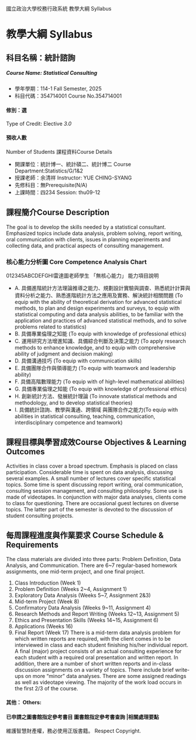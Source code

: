 國立政治大學校務行政系統 教學大綱 Syllabus
# 教學大綱 Syllabus
##  科目名稱：統計諮詢 
#####  Course Name: Statistical Consulting
  * 學年學期：114-1 Fall Semester, 2025 
  * 科目代碼：354714001 Course No.354714001
#### 修別：選
Type of Credit: Elective 
_3.0_
#### 預收人數
Number of Students
課程資料Course Details
  * 開課單位：統計博一、統計碩二、統計博二 Course Department:Statistics/G/1&2 
  * 授課老師：余清祥 Instructor: YUE CHING-SYANG 
  * 先修科目：無Prerequisite(N/A)
  * 上課時間：四234 Session: thu09-12
##  課程簡介Course Description
The goal is to develop the skills needed by a statistical consultant. Emphasized topics include data analysis, problem solving, report writing, oral communication with clients, issues in planning experiments and collecting data, and practical aspects of consulting management.
###  核心能力分析圖 Core Competence Analysis Chart
012345ABCDEFGHI雷達圖老師學生
「無核心能力」 
能力項目說明
  * A. 具備進階統計方法理論推導之能力、規劃設計實驗與調查、熟悉統計計算與資料分析之能力、熟悉進階統計方法之應用及實務、解決統計相關問題 (To equip with the ability of theoretical derivation for advanced statistical methods, to plan and design experiments and surveys, to equip with statistical computing and data analysis abilities, to be familiar with the application and practices of advanced statistical methods, and to solve problems related to statistics)
  * B. 具備專業倫理之知能 (To equip with knowledge of professional ethics)
  * C. 運用研究方法增進知識、具備綜合判斷及決策之能力 (To apply research methods to enhance knowledge, and to equip with comprehensive ability of judgment and decision making)
  * D. 具備溝通技巧 (To equip with communication skills)
  * E. 具備團隊合作與領導能力 (To equip with teamwork and leadership ability)
  * F. 具備高階數理能力 (To equip with of high-level mathematical abilities)
  * G. 具備專業倫理之知能 (To equip with knowledge of professional ethics)
  * H. 創新統計方法、發展統計理論 (To innovate statistical methods and methodology, and to develop statistical theories)
  * I. 具備統計諮詢、教學與溝通、跨領域 與團隊合作之能力(To equip with abilities in statistical consulting, teaching, communication, interdisciplinary competence and teamwork)
##  課程目標與學習成效Course Objectives & Learning Outcomes 
Activities in class cover a broad spectrum. Emphasis is placed on class participation. Considerable time is spent on data analysis, discussing several examples. A small number of lectures cover specific statistical topics. Some time is spent discussing report writing, oral communication, consulting session management, and consulting philosophy. Some use is made of videotapes. In conjunction with major data analyses, clients come to class for questioning. There are occasional guest lectures on diverse topics. The latter part of the semester is devoted to the discussion of student consulting projects.
##  每周課程進度與作業要求 Course Schedule & Requirements
The class materials are divided into three parts: Problem Definition, Data Analysis, and Communication. There are 6~7 regular-based homework assignments, one mid-term project, and one final project. 
1. Class Introduction (Week 1) 
2. Problem Definition (Weeks 2~4, Assignment 1) 
3. Exploratory Data Analysis (Weeks 5~7, Assignment 2&3) 
4. Mid-term Project (Week 8)
5. Confirmatory Data Analysis (Weeks 9~11, Assignment 4)
6. Research Methods and Report Writing (Weeks 12~13, Assignment 5)
7. Ethics and Presentation Skills (Weeks 14~15, Assignment 6) 
8. Applications (Weeks 16)
9. Final Report (Week 17) 
There is a mid-term data analysis problem for which written reports are required, with the client comes in to be interviewed in class and each student finishing his/her individual report. A final (major) project consists of an actual consulting experience for each student with a required oral presentation and written report. In addition, there are a number of short written reports and in-class discussion assignments on a variety of topics. There include brief write-ups on more “minor” data analyses. There are some assigned readings as well as videotape viewing. The majority of the work load occurs in the first 2/3 of the course.
####  其他： Others:
####  已申請之圖書館指定參考書目  圖書館指定參考書查詢 |相關處理要點
維護智慧財產權，務必使用正版書籍。 Respect Copyright.